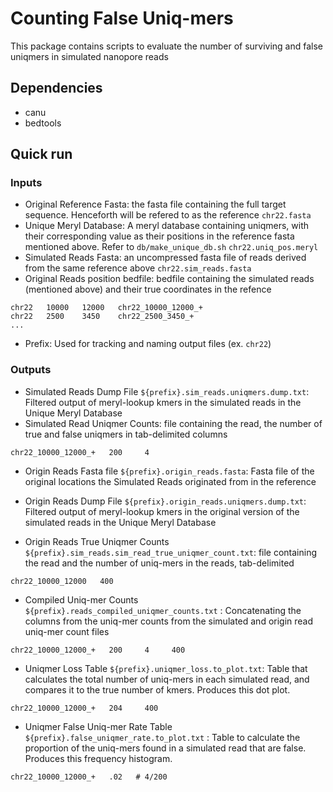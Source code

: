 # Counting False Uniq-mers

This package contains scripts to evaluate the number of surviving and false uniqmers in simulated nanopore reads

## Dependencies
- canu
- bedtools

## Quick run
### Inputs
- Original Reference Fasta: the fasta file containing the full target sequence. Henceforth will be refered to as the reference
`chr22.fasta`
- Unique Meryl Database: A meryl database containing uniqmers, with their corresponding value as their positions in the reference fasta mentioned above. Refer to `db/make_unique_db.sh` 
`chr22.uniq_pos.meryl`
- Simulated Reads Fasta: an uncompressed fasta file of reads derived from the same reference above
`chr22.sim_reads.fasta`
- Original Reads position bedfile: bedfile containing the simulated reads (mentioned above) and their true coordinates in the refence
```# Formatting Example
chr22   10000   12000   chr22_10000_12000_+
chr22   2500    3450    chr22_2500_3450_+
...
```
- Prefix: Used for tracking and naming output files (ex. `chr22`)


### Outputs
- Simulated Reads Dump File `${prefix}.sim_reads.uniqmers.dump.txt`: Filtered output of meryl-lookup kmers in the simulated reads in the Unique Meryl Database
- Simulated Read Uniqmer Counts: file containing the read, the number of true and false uniqmers in tab-delimited columns
```# read   true_count   false_count
chr22_10000_12000_+   200     4
```
- Origin Reads Fasta file `${prefix}.origin_reads.fasta`: Fasta file of the original locations the Simulated Reads originated from in the reference

- Origin Reads Dump File `${prefix}.origin_reads.uniqmers.dump.txt`: Filtered output of meryl-lookup kmers in the original version of the simulated reads in the Unique Meryl Database
- Origin Reads True Uniqmer Counts `${prefix}.sim_reads.sim_read_true_uniqmer_count.txt`: file containing the read and the number of uniq-mers in the reads, tab-delimited
```# read   true_count
chr22_10000_12000   400
```
- Compiled Uniq-mer Counts `${prefix}.reads_compiled_uniqmer_counts.txt` : Concatenating the columns from the uniq-mer counts from the simulated and origin read uniq-mer count files
```# read   true_count   false_count   origin_count
chr22_10000_12000_+   200     4     400
```

- Uniqmer Loss Table `${prefix}.uniqmer_loss.to_plot.txt`: Table that calculates the total number of uniq-mers in each simulated read, and compares it to the true number of kmers. Produces this dot plot.

```# read   sim_count   origin_count
chr22_10000_12000_+   204     400
```

- Uniqmer False Uniq-mer Rate Table `${prefix}.false_uniqmer_rate.to_plot.txt` : Table to calculate the proportion of the uniq-mers found in a simulated read that are false. Produces this frequency histogram. 
```# read   Error
chr22_10000_12000_+   .02   # 4/200
```
